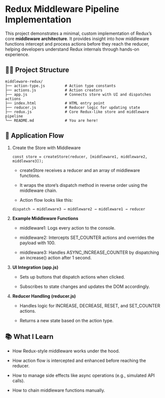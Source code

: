 Redux Middleware Pipeline Implementation
========================================

This project demonstrates a minimal, custom implementation of Redux’s core **middleware architecture**. It provides insight into how middleware functions intercept and process actions before they reach the reducer, helping developers understand Redux internals through hands-on experience.

🧑‍💻 Project Structure
-----------------------
```
middleware-redux/
├── action-type.js         # Action type constants
├── actions.js             # Action creators
├── app.js                 # Connects store with UI and dispatches actions
├── index.html             # HTML entry point
├── reducer.js             # Reducer logic for updating state
├── redux.js               # Core Redux-like store and middleware pipeline
└── README.md              # You are here!
```

🔄 Application Flow
-------------------

1.  Create the Store with Middleware
    ```
    const store = createStore(reducer, [middleware1, middleware2, middleware3]);

    ```
    *   createStore receives a reducer and an array of middleware functions.
        
    *   It wraps the store’s dispatch method in reverse order using the middleware chain.
        
    *   Action flow looks like this:
    ```
    dispatch → middleware3 → middleware2 → middleware1 → reducer

    ```
        
2.  **Example Middleware Functions**
    
    *   middleware1: Logs every action to the console.
        
    *   middleware2: Intercepts SET\_COUNTER actions and overrides the payload with 100.
        
    *   middleware3: Handles ASYNC\_INCREASE\_COUNTER by dispatching an increase() action after 1 second.
        
3.  **UI Integration (app.js)**
    
    *   Sets up buttons that dispatch actions when clicked.
        
    *   Subscribes to state changes and updates the DOM accordingly.
        
4.  **Reducer Handling (reducer.js)**
    
    *   Handles logic for INCREASE, DECREASE, RESET, and SET\_COUNTER actions.
        
    *   Returns a new state based on the action type.
        


📚 What I Learn
--------------------

*   How Redux-style middleware works under the hood.
    
*   How action flow is intercepted and enhanced before reaching the reducer.
    
*   How to manage side effects like async operations (e.g., simulated API calls).
    
*   How to chain middleware functions manually.